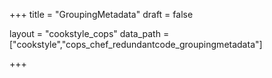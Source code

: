 +++
title = "GroupingMetadata"
draft = false

layout = "cookstyle_cops"
data_path = ["cookstyle","cops_chef_redundantcode_groupingmetadata"]

+++

<!-- The content of this page is automatically generated from the
cops_chef_redundantcode_groupingmetadata.yml file in github.com/chef/cookstyle/blob/master/docs-chef-io/data/cookstyle/. -->

